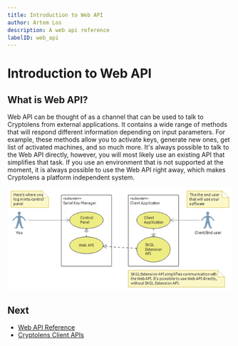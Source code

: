 ```yaml
---
title: Introduction to Web API
author: Artem Los
description: A web api reference
labelID: web_api
---
```


# Introduction to Web API

## What is Web API?
Web API can be thought of as a channel that can be used to talk to Cryptolens from external applications. It contains a wide range of methods that will respond different information depending on input parameters. For example, these methods allow you to activate keys, generate new ones, get list of activated machines, and so much more. It's always possible to talk to the Web API directly, however, you will most likely use an existing API that simplifies that task. If you use an environment that is not supported at the moment, it is always possible to use the Web API right away, which makes Cryptolens a platform independent system.

![](/images/webapi-intro.png)

## Next

* [Web API Reference](https://app.cryptolens.io/docs/api/v3)
* [Cryptolens Client APIs](/web-api/skm-client-api)